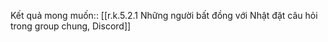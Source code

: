 Kết quả mong muốn:: [[r.k.5.2.1 Những người bất đồng với Nhật đặt câu hỏi trong group chung, Discord]]